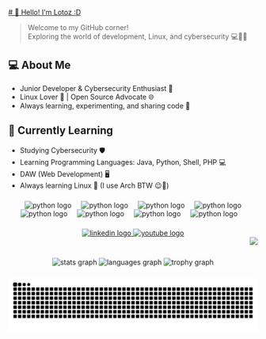 [# 👋 Hello! I'm Lotoz :D](https://lotoz.github.io/Lotoz-Web/)

> Welcome to my GitHub corner!  
> Exploring the world of development, Linux, and cybersecurity 💻🐧🔐

## 💻 About Me
- Junior Developer & Cybersecurity Enthusiast 🔐
- Linux Lover 🐧 | Open Source Advocate 🌐
- Always learning, experimenting, and sharing code 🚀
  
## 🌱 Currently Learning
- Studying Cybersecurity 🛡️  
- Learning Programming Languages: Java, Python, Shell, PHP 💻  
- DAW (Web Development) 🖥️
- Always learning Linux 🐧 (I use Arch BTW 😉💜)

<!--
**Lotoz/Lotoz** is a ✨ _special_ ✨ repository because its `README.md` (this file) appears on your GitHub profile.

Here are some ideas to get you started:

- 🔭 I’m currently working on ...
- 🌱 I’m currently learning ...
- 👯 I’m looking to collaborate on ...
- 🤔 I’m looking for help with ...
- 💬 Ask me about ...
- 📫 How to reach me: ...
- 😄 Pronouns: ...
- ⚡ Fun fact: ...

A continuacion un experimento de cambio de fondo
-->


###

<div align="center">
  <img width="12" />
    <img src="https://skillicons.dev/icons?i=linux" height="60" alt="python logo"  />
  <img width="12" />
    <img src="https://skillicons.dev/icons?i=py" height="60" alt="python logo"  />
  <img width="12" />
    <img src="https://skillicons.dev/icons?i=arch" height="60" alt="python logo"  />
  <img width="12" />
   <img src="https://skillicons.dev/icons?i=debian" height="60" alt="python logo"  />
  <img width="12" />
   <img src="https://skillicons.dev/icons?i=js" height="60" alt="python logo"  />
  <img width="12" />
    <img src="https://skillicons.dev/icons?i=godot" height="60" alt="python logo"  />
  <img width="12" />
    <img src="https://skillicons.dev/icons?i=java" height="60" alt="python logo"  />
  <img width="12" />
    <img src="https://skillicons.dev/icons?i=mysql" height="60" alt="python logo"  />
  <img width="12" />
</div>
  <!--   
  <img src="https://skillicons.dev/icons?i=rust" height="60" alt="python logo"  />
  <img width="12" />
-->

###

<div align="center">
  <a href="https://www.linkedin.com/in/zamira-grippi">
    <img src="https://img.shields.io/static/v1?message=LinkedIn&logo=linkedin&label=&color=0077B5&logoColor=white&labelColor=&style=for-the-badge" height="25" alt="linkedin logo" />
  </a>
  <a href="https://www.youtube.com/@doctorlotoz">
    <img src="https://img.shields.io/static/v1?message=YouTube&logo=youtube&label=&color=FF0000&logoColor=white&labelColor=&style=for-the-badge" height="25" alt="youtube logo" />
  </a>
</div>

<div align="right">
  <img src="https://visitor-badge.laobi.icu/badge?page_id=Lotoz.Lotoz&"  />
</div>

###

<div align="center">
  <img src="https://github-readme-stats.vercel.app/api?username=Lotoz&hide_title=false&hide_rank=false&show_icons=true&include_all_commits=true&count_private=true&disable_animations=false&theme=chartreuse-dark&locale=en&hide_border=true&order=1" height="350" alt="stats graph"/>
  <img src="https://github-readme-stats.vercel.app/api/top-langs?username=Lotoz&locale=en&hide_title=false&layout=compact&card_width=320&langs_count=20&theme=chartreuse-dark&hide_border=true&order=2" height="350" alt="languages graph"/>
  <img src="https://github-profile-trophy.vercel.app?username=Lotoz&theme=dark_lover&column=-1&row=1&margin-w=8&margin-h=8&no-bg=false&no-frame=true&order=4" height="150" alt="trophy graph"/>
</div>

<!--Pacman, serpiente por ahora--> 
###

<picture>
  <source media="(prefers-color-scheme: dark)" srcset="https://raw.githubusercontent.com/lotoz/lotoz/output/pacman-contribution-graph-dark.svg">
  <source media="(prefers-color-scheme: light)" srcset="https://raw.githubusercontent.com/lotoz/lotoz/output/pacman-contribution-graph.svg">
  <img alt="pacman contribution graph" src="https://raw.githubusercontent.com/lotoz/lotoz/output/pacman-contribution-graph.svg">
</picture>

